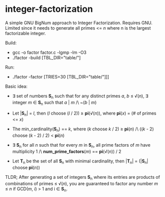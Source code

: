 # integer-factorization
A simple GNU BigNum approach to Integer Factorization. Requires GNU. Limited since it needs to generate all primes <= _n_ where n is the largest factorizable integer.

Build: 
  - gcc -o factor factor.c -lgmp -lm -O3
  - ./factor -build [TBL_DIR="table/"] 
  
Run:
  - ./factor -factor [TRIES=30 [TBL_DIR="table/"]]] 

Basic idea:
- ∃ set of numbers **S**<sub>n</sub> such that for any distinct primes _a_, _b_ ≤ √(_n_), ∃ integer _m_ ∈ **S**<sub>n</sub> such that _a_ | _m_ /\ ~(_b_ | _m_)
- Let |**S**<sub>n</sub>| = _l_, then (_l_ choose (_l_ / 2)) ≥ **pi**(√(_n_)), where **pi**(_x_) = (# of primes <= _x_)
- The min_cardinality(**S**<sub>n</sub>) == _k_, where (_k_ choose _k_ / 2) ≥ **pi**(_n_) /\ ((_k_ - 2) choose (_k_ - 2) / 2) < **pi**(_n_)

- ∃ **S**<sub>n</sub> for all _n_ such that for every _m_ in **S**<sub>n</sub>, all prime factors of _m_ have multiplicity 1 /\ **num_prime_factors**(_m_) == **pi**(√(_n_)) / 2

- Let **T**<sub>n</sub> be the set of all **S**<sub>n</sub> with minimal cardinality, then |**T**<sub>n</sub>| = (|**S**<sub>n</sub>| choose **pi**(_n_))

TLDR; After generating a set of integers **S**<sub>n</sub> where its entries are products of combinations of primes ≤ √(_n_), you are guaranteed to factor any number _m_ ≤ _n_ if GCD(_m_, _i_) > 1 and i ∈ **S**<sub>n</sub>.
